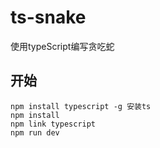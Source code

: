 # ts-snake
使用typeScript编写贪吃蛇

## 开始
	npm install typescript -g 安装ts
	npm install              
	npm link typescript
	npm run dev